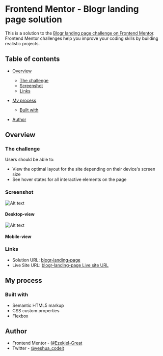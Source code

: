 # Frontend Mentor - Blogr landing page solution

This is a solution to the [Blogr landing page challenge on Frontend Mentor](https://www.frontendmentor.io/challenges/blogr-landing-page-EX2RLAApP). Frontend Mentor challenges help you improve your coding skills by building realistic projects. 

## Table of contents

- [Overview](#overview)
  - [The challenge](#the-challenge)
  - [Screenshot](#screenshot)
  - [Links](#links)
- [My process](#my-process)
  - [Built with](#built-with)
 
- [Author](#author)


## Overview

### The challenge

Users should be able to:

- View the optimal layout for the site depending on their device's screen size
- See hover states for all interactive elements on the page

### Screenshot
![Alt text](images/blogr-landing-page_desktop-view.png)
#### Desktop-view
![Alt text](images/blogr-landing-page_mobile-view.png)
#### Mobile-view
### Links

- Solution URL: [blogr-landing-page](https://github.com/ezekiel673/blogr-landing-page)
- Live Site URL: [blogr-landing-page Live site URL](https://ezekiel673.github.io/blogr-landing-page/)


## My process

### Built with

- Semantic HTML5 markup
- CSS custom properties
- Flexbox


## Author

- Frontend Mentor - [@Ezekiel-Great](https://www.frontendmentor.io/profile/Ezekiel-Great)
- Twitter - [@yeshua_codeit](https://www.twitter.com/yeshua_codeit )
